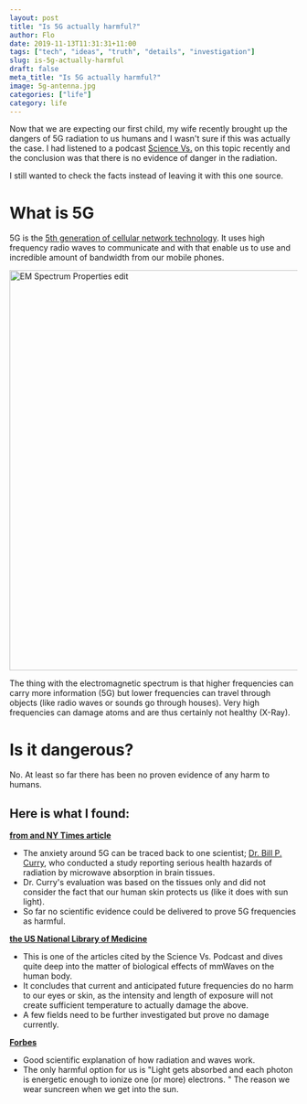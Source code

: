 ```yaml
---
layout: post
title: "Is 5G actually harmful?"
author: Flo
date: 2019-11-13T11:31:31+11:00
tags: ["tech", "ideas", "truth", "details", "investigation"]
slug: is-5g-actually-harmful
draft: false
meta_title: "Is 5G actually harmful?"
image: 5g-antenna.jpg
categories: ["life"]
category: life
---
```


Now that we are expecting our first child, my wife recently brought up the dangers of 5G radiation to us humans and I wasn't sure if this was actually the case. I had listened to a podcast [Science Vs.](https://gimletmedia.com/shows/science-vs/j4h39x) on this topic recently and the conclusion was that there is no evidence of danger in the radiation.

I still wanted to check the facts instead of leaving it with this one source. 

# What is 5G

5G is the [5th generation of cellular network technology](https://en.wikipedia.org/wiki/5G). It uses high frequency radio waves to communicate and with that enable us to use and incredible amount of bandwidth from our mobile phones.

<a title="Inductiveload, NASA [CC BY-SA 3.0 (http://creativecommons.org/licenses/by-sa/3.0/)], via Wikimedia Commons" href="https://commons.wikimedia.org/wiki/File:EM_Spectrum_Properties_edit.svg"><img width="700" alt="EM Spectrum Properties edit" src="https://upload.wikimedia.org/wikipedia/commons/thumb/c/cf/EM_Spectrum_Properties_edit.svg/512px-EM_Spectrum_Properties_edit.svg.png"></a>

The thing with the electromagnetic spectrum is that higher frequencies can carry more information (5G) but lower frequencies can travel through objects (like radio waves or sounds go through houses). Very high frequencies can damage atoms and are thus certainly not healthy (X-Ray).

# Is it dangerous?

No. At least so far there has been no proven evidence of any harm to humans.

## Here is what I found:

**[from and NY Times article](https://www.nytimes.com/2019/07/16/science/5g-cellphones-wireless-cancer.html)**

* The anxiety around 5G can be traced back to one scientist; [Dr. Bill P. Curry](https://web.archive.org/web/20180603033545/http:/www.emscitek.com/), who conducted a study reporting serious health hazards of radiation by microwave absorption in brain tissues.
* Dr. Curry's evaluation was based on the tissues only and did not consider the fact that our human skin protects us (like it does with sun light).
* So far no scientific evidence could be delivered to prove 5G frequencies as harmful.

**[the US National Library of Medicine](https://www.ncbi.nlm.nih.gov/pmc/articles/PMC4629874/)**

* This is one of the articles cited by the Science Vs. Podcast and dives quite deep into the matter of biological effects of mmWaves on the human body.
* It concludes that current and anticipated future frequencies do no harm to our eyes or skin, as the intensity and length of exposure will not create sufficient temperature to actually damage the above.
* A few fields need to be further investigated but prove no damage currently.

**[Forbes](https://www.forbes.com/sites/startswithabang/2019/11/01/the-science-of-why-5g-is-almost-certainly-safe-for-humans/#5072715270e3)**

* Good scientific explanation of how radiation and waves work.
* The only harmful option for us is "Light gets absorbed and each photon is energetic enough to ionize one (or more) electrons. " The reason we wear suncreen when we get into the sun. 